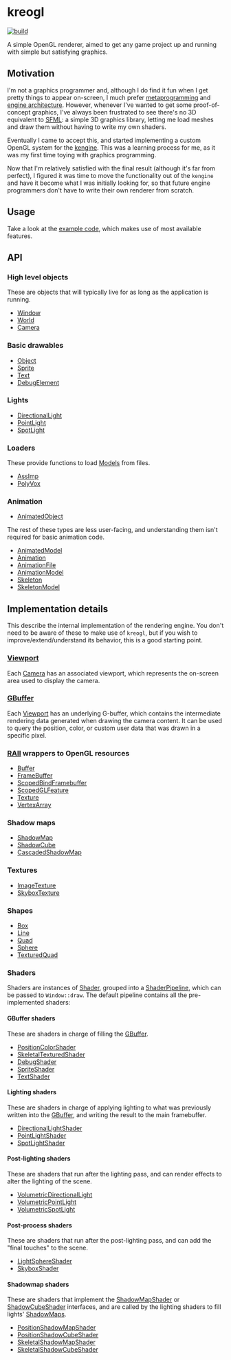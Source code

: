 # kreogl

[![build](https://github.com/phisko/kreogl/workflows/build/badge.svg)](https://github.com/phisko/kreogl/actions/workflows/build.yml)

A simple OpenGL renderer, aimed to get any game project up and running with simple but satisfying graphics.

## Motivation

I'm not a graphics programmer and, although I do find it fun when I get pretty things to appear on-screen, I much prefer [metaprogramming](https://github.com/phisko/reflection/) and [engine architecture](https://github.com/phisko/kengine/). However, whenever I've wanted to get some proof-of-concept graphics, I've always been frustrated to see there's no 3D equivalent to [SFML](https://www.sfml-dev.org/): a simple 3D graphics library, letting me load meshes and draw them without having to write my own shaders.

Eventually I came to accept this, and started implementing a custom OpenGL system for the [kengine](https://github.com/phisko/kengine/). This was a learning process for me, as it was my first time toying with graphics programming.

Now that I'm relatively satisfied with the final result (although it's far from perfect), I figured it was time to move the functionality out of the `kengine` and have it become what I was initially looking for, so that future engine programmers don't have to write their own renderer from scratch.

## Usage

Take a look at the [example code](example/main.cpp), which makes use of most available features.

## API

### High level objects

These are objects that will typically live for as long as the application is running.

* [Window](kreogl/Window.md)
* [World](kreogl/World.md)
* [Camera](kreogl/Camera.md)

### Basic drawables

* [Object](kreogl/Object.md)
* [Sprite](kreogl/Sprite.md)
* [Text](kreogl/Text.md)
* [DebugElement](kreogl/DebugElement.md)

### Lights

* [DirectionalLight](kreogl/lights/DirectionalLight.md)
* [PointLight](kreogl/lights/PointLight.md)
* [SpotLight](kreogl/lights/SpotLight.md)

### Loaders

These provide functions to load [Models](kreogl/model/Model.md) from files.

* [AssImp](kreogl/loaders/assimp/AssImp.md)
* [PolyVox](kreogl/loaders/polyvox/PolyVox.md)

### Animation

* [AnimatedObject](kreogl/animation/AnimatedObject.md)

The rest of these types are less user-facing, and understanding them isn't required for basic animation code.

* [AnimatedModel](kreogl/animation/AnimatedModel.md)
* [Animation](kreogl/animation/Animation.md)
* [AnimationFile](kreogl/animation/AnimationFile.md)
* [AnimationModel](kreogl/animation/AnimationModel.md)
* [Skeleton](kreogl/animation/Skeleton.md)
* [SkeletonModel](kreogl/animation/SkeletonModel.md)

## Implementation details

This describe the internal implementation of the rendering engine. You don't need to be aware of these to make use of `kreogl`, but if you wish to improve/extend/understand its behavior, this is a good starting point.

### [Viewport](kreogl/impl/Viewport.md)

Each [Camera](kreogl/Camera.md) has an associated viewport, which represents the on-screen area used to display the camera.

### [GBuffer](kreogl/impl/GBuffer.md)

Each [Viewport](kreogl/impl/Viewport.md) has an underlying G-buffer, which contains the intermediate rendering data generated when drawing the camera content. It can be used to query the position, color, or custom user data that was drawn in a specific pixel.

### [RAII](https://en.cppreference.com/w/cpp/language/raii) wrappers to OpenGL resources

* [Buffer](kreogl/impl/RAII/Buffer.md)
* [FrameBuffer](kreogl/impl/RAII/FrameBuffer.md)
* [ScopedBindFramebuffer](kreogl/impl/RAII/ScopedBindFramebuffer.md)
* [ScopedGLFeature](kreogl/impl/RAII/ScopedGLFeature.md)
* [Texture](kreogl/impl/RAII/Texture.md)
* [VertexArray](kreogl/impl/RAII/VertexArray.md)

### Shadow maps

* [ShadowMap](kreogl/impl/shadowMaps/ShadowMap.md)
* [ShadowCube](kreogl/impl/shadowMaps/ShadowCube.md)
* [CascadedShadowMap](kreogl/impl/shadowMaps/CascadedShadowMap.md)

### Textures

* [ImageTexture](kreogl/impl/texture/ImageTexture.md)
* [SkyboxTexture](kreogl/impl/texture/SkyboxTexture.md)

### Shapes

* [Box](kreogl/impl/shapes/Box.md)
* [Line](kreogl/impl/shapes/Line.md)
* [Quad](kreogl/impl/shapes/Quad.md)
* [Sphere](kreogl/impl/shapes/Sphere.md)
* [TexturedQuad](kreogl/impl/shapes/TexturedQuad.md)

### Shaders

Shaders are instances of [Shader](kreogl/impl/shaders/Shader.md), grouped into a [ShaderPipeline](kreogl/impl/shaders/ShaderPipeline.md), which can be passed to `Window::draw`. The default pipeline contains all the pre-implemented shaders:

#### GBuffer shaders

These are shaders in charge of filling the [GBuffer](kreogl/impl/GBuffer.md).

* [PositionColorShader](kreogl/impl/shaders/gbuffer/PositionColor/PositionColorShader.md)
* [SkeletalTexturedShader](kreogl/impl/shaders/gbuffer/SkeletalTextured/SkeletalTexturedShader.md)
* [DebugShader](kreogl/impl/shaders/gbuffer/Debug/DebugShader.md)
* [SpriteShader](kreogl/impl/shaders/gbuffer/Sprite/SpriteShader.md)
* [TextShader](kreogl/impl/shaders/gbuffer/Text/TextShader.md)

#### Lighting shaders

These are shaders in charge of applying lighting to what was previously written into the [GBuffer](kreogl/impl/GBuffer.md), and writing the result to the main framebuffer.

* [DirectionalLightShader](kreogl/impl/shaders/lighting/DirectionalLight/DirectionalLightShader.md)
* [PointLightShader](kreogl/impl/shaders/lighting/PointLight/PointLightShader.md)
* [SpotLightShader](kreogl/impl/shaders/lighting/SpotLight/SpotLightShader.md)

#### Post-lighting shaders

These are shaders that run after the lighting pass, and can render effects to alter the lighting of the scene.

* [VolumetricDirectionalLight](kreogl/impl/shaders/postLighting/VolumetricLighting/VolumetricDirectionalLight/VolumetricDirectionalLightShader.md)
* [VolumetricPointLight](kreogl/impl/shaders/postLighting/VolumetricLighting/VolumetricPointLight/VolumetricPointLightShader.md)
* [VolumetricSpotLight](kreogl/impl/shaders/postLighting/VolumetricLighting/VolumetricSpotLight/VolumetricSpotLightShader.md)

#### Post-process shaders

These are shaders that run after the post-lighting pass, and can add the "final touches" to the scene.

* [LightSphereShader](kreogl/impl/shaders/postProcess/LightSphere/LightSphereShader.md)
* [SkyboxShader](kreogl/impl/shaders/postProcess/Skybox/SkyboxShader.md)

#### Shadowmap shaders

These are shaders that implement the [ShadowMapShader](kreogl/impl/shaders/shadowMap/ShadowMapShader.md) or [ShadowCubeShader](kreogl/impl/shaders/shadowMap/ShadowCubeShader.md) interfaces, and are called by the lighting shaders to fill lights' [ShadowMaps](kreogl/impl/shadowMaps/ShadowMap.md).

* [PositionShadowMapShader](kreogl/impl/shaders/shadowMap/PositionShadowMap/PositionShadowMapShader.md)
* [PositionShadowCubeShader](kreogl/impl/shaders/shadowMap/PositionShadowCube/PositionShadowCubeShader.md)
* [SkeletalShadowMapShader](kreogl/impl/shaders/shadowMap/SkeletalShadowMap/SkeletalShadowMapShader.md)
* [SkeletalShadowCubeShader](kreogl/impl/shaders/shadowMap/SkeletalShadowCube/SkeletalShadowCubeShader.md)